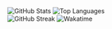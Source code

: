 
<div class="container">
  <div class="row">
    <div class="col-md-6">
      <img align="center" src="https://github-readme-stats.vercel.app/api?username=iaminebriki&icon_color=00779A&bg_color=00000000&theme=swift&rank_icon=percentile&show_icons=true&ring_color=00779A#gh-light-mode-only" alt="GitHub Stats" />
      <img align="center" src="https://github-readme-stats.vercel.app/api/top-langs/?username=iaminebriki&bg_color=00000000&hide_border=false&theme=swift&layout=compact&langs_count=10#gh-light-mode-only" alt="Top Languages" />
    </div>
    </div>
  
  <div class="row">
    <div class="col-md-6">
      <img align="center" src="https://streak-stats.demolab.com?user=iaminebriki&theme=swift&background=00000000&fire=00779A&currStreakNum=00779A&currStreakLabel=00779A#gh-light-mode-only" alt="GitHub Streak" />
      <img align="center" src="https://github-readme-stats.vercel.app/api/wakatime?username=iaminebriki&bg_color=00000000&hide_border=false&theme=swift&layout=compact&langs_count=10#gh-light-mode-only" alt="Wakatime" />
    </div>
  </div>
</div>

